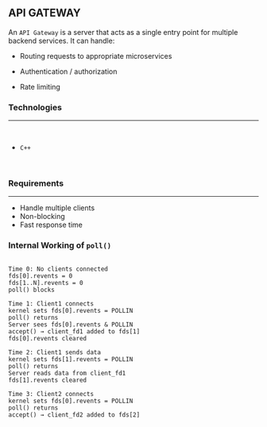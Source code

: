 ## API GATEWAY

An `API Gateway` is a server that acts as a single entry point for multiple backend services. It can handle:

- Routing requests to appropriate microservices

- Authentication / authorization

- Rate limiting

### Technologies
---
&nbsp;
- `C++`

&nbsp;
### Requirements
---
- Handle multiple clients
- Non-blocking
- Fast response time


### Internal Working of `poll()`

```internal_working_of_poll

Time 0: No clients connected
fds[0].revents = 0
fds[1..N].revents = 0
poll() blocks

Time 1: Client1 connects
kernel sets fds[0].revents = POLLIN
poll() returns
Server sees fds[0].revents & POLLIN
accept() → client_fd1 added to fds[1]
fds[0].revents cleared

Time 2: Client1 sends data
kernel sets fds[1].revents = POLLIN
poll() returns
Server reads data from client_fd1
fds[1].revents cleared

Time 3: Client2 connects
kernel sets fds[0].revents = POLLIN
poll() returns
accept() → client_fd2 added to fds[2]

```
